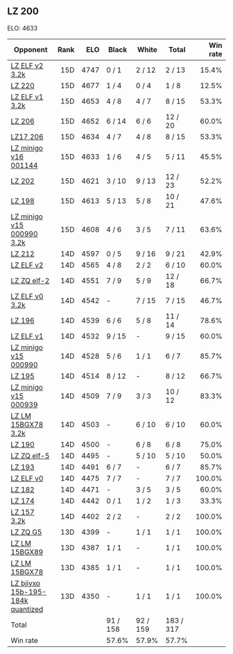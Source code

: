 ## LZ 200 ##

ELO: 4633

Opponent | Rank | ELO | Black | White | Total | Win rate
---------|-----:|----:|-------|-------|-------|-------:
[LZ ELF v2 3.2k](LZ%20ELF%20v2%203.2k.md) | 15D | 4747 | 0 / 1 | 2 / 12 | 2 / 13 | 15.4%
[LZ 220](LZ%20220.md) | 15D | 4677 | 1 / 4 | 0 / 4 | 1 / 8 | 12.5%
[LZ ELF v1 3.2k](LZ%20ELF%20v1%203.2k.md) | 15D | 4653 | 4 / 8 | 4 / 7 | 8 / 15 | 53.3%
[LZ 206](LZ%20206.md) | 15D | 4652 | 6 / 14 | 6 / 6 | 12 / 20 | 60.0%
[LZ17 206](LZ17%20206.md) | 15D | 4634 | 4 / 7 | 4 / 8 | 8 / 15 | 53.3%
[LZ minigo v16 001144](LZ%20minigo%20v16%20001144.md) | 15D | 4633 | 1 / 6 | 4 / 5 | 5 / 11 | 45.5%
[LZ 202](LZ%20202.md) | 15D | 4621 | 3 / 10 | 9 / 13 | 12 / 23 | 52.2%
[LZ 198](LZ%20198.md) | 15D | 4613 | 5 / 13 | 5 / 8 | 10 / 21 | 47.6%
[LZ minigo v15 000990 3.2k](LZ%20minigo%20v15%20000990%203.2k.md) | 15D | 4608 | 4 / 6 | 3 / 5 | 7 / 11 | 63.6%
[LZ 212](LZ%20212.md) | 14D | 4597 | 0 / 5 | 9 / 16 | 9 / 21 | 42.9%
[LZ ELF v2](LZ%20ELF%20v2.md) | 14D | 4565 | 4 / 8 | 2 / 2 | 6 / 10 | 60.0%
[LZ ZQ elf-2](LZ%20ZQ%20elf-2.md) | 14D | 4551 | 7 / 9 | 5 / 9 | 12 / 18 | 66.7%
[LZ ELF v0 3.2k](LZ%20ELF%20v0%203.2k.md) | 14D | 4542 | - | 7 / 15 | 7 / 15 | 46.7%
[LZ 196](LZ%20196.md) | 14D | 4539 | 6 / 6 | 5 / 8 | 11 / 14 | 78.6%
[LZ ELF v1](LZ%20ELF%20v1.md) | 14D | 4532 | 9 / 15 | - | 9 / 15 | 60.0%
[LZ minigo v15 000990](LZ%20minigo%20v15%20000990.md) | 14D | 4528 | 5 / 6 | 1 / 1 | 6 / 7 | 85.7%
[LZ 195](LZ%20195.md) | 14D | 4514 | 8 / 12 | - | 8 / 12 | 66.7%
[LZ minigo v15 000939](LZ%20minigo%20v15%20000939.md) | 14D | 4509 | 7 / 9 | 3 / 3 | 10 / 12 | 83.3%
[LZ LM 15BGX78 3.2k](LZ%20LM%2015BGX78%203.2k.md) | 14D | 4503 | - | 6 / 10 | 6 / 10 | 60.0%
[LZ 190](LZ%20190.md) | 14D | 4500 | - | 6 / 8 | 6 / 8 | 75.0%
[LZ ZQ elf-5](LZ%20ZQ%20elf-5.md) | 14D | 4495 | - | 5 / 10 | 5 / 10 | 50.0%
[LZ 193](LZ%20193.md) | 14D | 4491 | 6 / 7 | - | 6 / 7 | 85.7%
[LZ ELF v0](LZ%20ELF%20v0.md) | 14D | 4475 | 7 / 7 | - | 7 / 7 | 100.0%
[LZ 182](LZ%20182.md) | 14D | 4471 | - | 3 / 5 | 3 / 5 | 60.0%
[LZ 174](LZ%20174.md) | 14D | 4442 | 0 / 1 | 1 / 2 | 1 / 3 | 33.3%
[LZ 157 3.2k](LZ%20157%203.2k.md) | 14D | 4402 | 2 / 2 | - | 2 / 2 | 100.0%
[LZ ZQ G5](LZ%20ZQ%20G5.md) | 13D | 4399 | - | 1 / 1 | 1 / 1 | 100.0%
[LZ LM 15BGX89](LZ%20LM%2015BGX89.md) | 13D | 4387 | 1 / 1 | - | 1 / 1 | 100.0%
[LZ LM 15BGX78](LZ%20LM%2015BGX78.md) | 13D | 4385 | 1 / 1 | - | 1 / 1 | 100.0%
[LZ bjiyxo 15b-195-184k quantized](LZ%20bjiyxo%2015b-195-184k%20quantized.md) | 13D | 4350 | - | 1 / 1 | 1 / 1 | 100.0%
Total | | | 91 / 158 | 92 / 159 | 183 / 317 | 
Win rate| | | 57.6% | 57.9% | 57.7% | 
